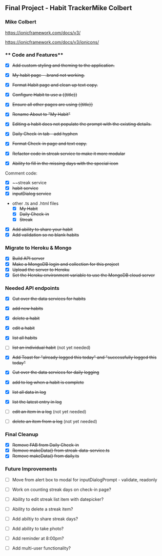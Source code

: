 ## Final Project - Habit TrackerMike Colbert
### Mike Colbert

https://ionicframework.com/docs/v3/

https://ionicframework.com/docs/v3/ionicons/

### ** Code and Features**
- [x] ~~Add custom styling and theming to the application.~~
- [x] ~~My habit page - .brand not working.~~
- [x] ~~Format Habit page and clean up text copy.~~
- [x] ~~Configure Habit to use a {{title}}~~
- [x] ~~Ensure all other pages are using {{title}}~~
- [x] ~~Rename About to "My Habit"~~
- [x] ~~Editing a habit does not populate the prompt with the existing details.~~
- [x] ~~Daily Check-in tab - add hyphen~~
- [x] ~~Format Check-in page and text copy.~~

- [x] ~~Refactor code in streak service to make it more modular~~

- [x] ~~Ability to fill in the missing days with the special icon~~

Comment code:
- [x] ~~streak service
- [x] ~~habit service~~
- [x] ~~inputDialog service~~
 - other .ts and .html files
   - [x] ~~My Habit~~
   - [x] ~~Daily Check-in~~
   - [x] ~~Streak~~

- [x] ~~Add ability to share your habit~~
- [x] ~~Add validation so no blank habits~~

### **Migrate to Heroku & Mongo**
- [x] ~~Build API server~~
- [x] ~~Make a MongoDB login and collection for this project~~
- [x] ~~Upload the server to Heroku~~
- [x] ~~Set the Heroku environment variable to use the MongoDB cloud server~~

### **Needed API endpoints**
- [x] ~~Cut over the data services for habits~~
- [x] ~~add new habits~~
- [x] ~~delete a habit~~
- [x] ~~edit a habit~~
- [x] ~~list all habits~~
- [ ] ~~list an individual habit~~ (not yet needed)

- [x] ~~Add Toast for "already logged this today" and "successfully logged this today"~~
- [x] ~~Cut over the data services for daily logging~~
- [x] ~~add to log when a habit is complete~~
- [x] ~~list all data in log~~
- [x] ~~list the latest entry in log~~
- [ ] ~~edit an item in a log~~ (not yet needed)
- [ ] ~~delete an item from a log~~ (not yet needed)

### **Final Cleanup**
- [x] ~~Remove FAB from Daily Check-in~~
- [x] ~~Remove makeData() from streak-data-service.ts~~
- [x] ~~Remove makeData() from daily.ts~~

### **Future Improvements**
- [ ] Move from alert box to modal for inputDialogPrompt - validate, readonly
- [ ] Work on counting streak days on check-in page?
- [ ] Ability to edit streak list item with datepicker?
- [ ] Ability to delete a streak item?

- [ ] Add abiltiy to share streak days?
- [ ] Add ability to take photo?
- [ ] Add reminder at 8:00pm?
- [ ] Add multi-user functionality? 

